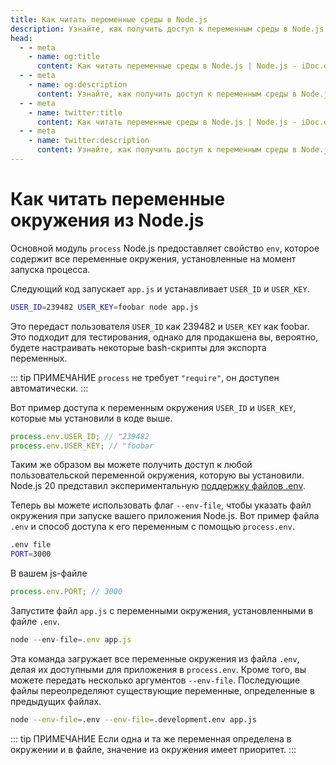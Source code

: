```yaml
---
title: Как читать переменные среды в Node.js
description: Узнайте, как получить доступ к переменным среды в Node.js с помощью свойства process.env и файлов .env.
head:
  - - meta
    - name: og:title
      content: Как читать переменные среды в Node.js | Node.js - iDoc.dev
  - - meta
    - name: og:description
      content: Узнайте, как получить доступ к переменным среды в Node.js с помощью свойства process.env и файлов .env.
  - - meta
    - name: twitter:title
      content: Как читать переменные среды в Node.js | Node.js - iDoc.dev
  - - meta
    - name: twitter:description
      content: Узнайте, как получить доступ к переменным среды в Node.js с помощью свойства process.env и файлов .env.
---
```



# Как читать переменные окружения из Node.js

Основной модуль `process` Node.js предоставляет свойство `env`, которое содержит все переменные окружения, установленные на момент запуска процесса.

Следующий код запускает `app.js` и устанавливает `USER_ID` и `USER_KEY`.

```bash
USER_ID=239482 USER_KEY=foobar node app.js
```

Это передаст пользователя `USER_ID` как 239482 и `USER_KEY` как foobar. Это подходит для тестирования, однако для продакшена вы, вероятно, будете настраивать некоторые bash-скрипты для экспорта переменных.

::: tip ПРИМЕЧАНИЕ
`process` не требует `"require"`, он доступен автоматически.
:::

Вот пример доступа к переменным окружения `USER_ID` и `USER_KEY`, которые мы установили в коде выше.

```javascript
process.env.USER_ID; // "239482
process.env.USER_KEY; // "foobar
```

Таким же образом вы можете получить доступ к любой пользовательской переменной окружения, которую вы установили. Node.js 20 представил экспериментальную [поддержку файлов .env](/ru/nodejs/api/cli#env-file-config).

Теперь вы можете использовать флаг `--env-file`, чтобы указать файл окружения при запуске вашего приложения Node.js. Вот пример файла `.env` и способ доступа к его переменным с помощью `process.env`.

```bash
.env file
PORT=3000
```

В вашем js-файле

```javascript
process.env.PORT; // 3000
```

Запустите файл `app.js` с переменными окружения, установленными в файле `.env`.

```js
node --env-file=.env app.js
```

Эта команда загружает все переменные окружения из файла `.env`, делая их доступными для приложения в `process.env`. Кроме того, вы можете передать несколько аргументов `--env-file`. Последующие файлы переопределяют существующие переменные, определенные в предыдущих файлах.

```bash
node --env-file=.env --env-file=.development.env app.js
```
::: tip ПРИМЕЧАНИЕ
Если одна и та же переменная определена в окружении и в файле, значение из окружения имеет приоритет.
:::

